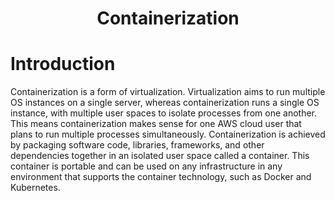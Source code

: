 <h1 align="center"> Containerization <h1>
  
# Introduction
  Containerization is a form of virtualization. Virtualization aims to run multiple OS instances on a single server, whereas containerization runs a single   OS instance, with multiple user spaces to isolate processes from one another. This means containerization makes sense for one AWS cloud user that plans     to run multiple processes simultaneously. Containerization is achieved by packaging software code, libraries, frameworks, and other dependencies together   in an isolated user space called a container. This container is portable and can be used on any infrastructure in any environment that supports the         container technology, such as Docker and Kubernetes.


